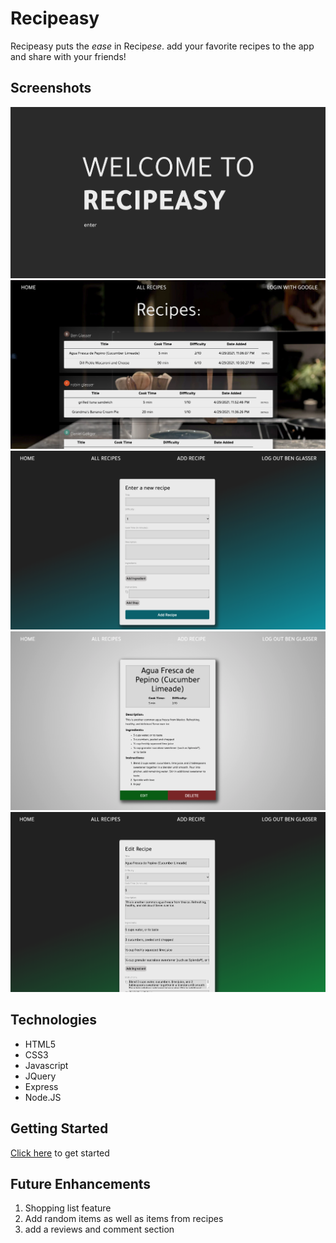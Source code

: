 # Recipeasy

Recipeasy puts the <em>ease</em> in Recip<em>ese</em>. add your favorite recipes to the app and share with your friends!

## Screenshots
![screen1](./public/imgs/indexScreen.png)
![screen2](./public/imgs/recipes.png)
![screen3](./public/imgs/addRecipe.png)
![screen4](./public/imgs/showView.png)
![screen5](./public/imgs/editView.png)

## Technologies
- HTML5
- CSS3
- Javascript
- JQuery
- Express
- Node.JS

## Getting Started
[Click here](http://recipeasy4sheasy.herokuapp.com/) to get started

## Future Enhancements
1. Shopping list feature
2. Add random items as well as items from recipes
3. add a reviews and comment section